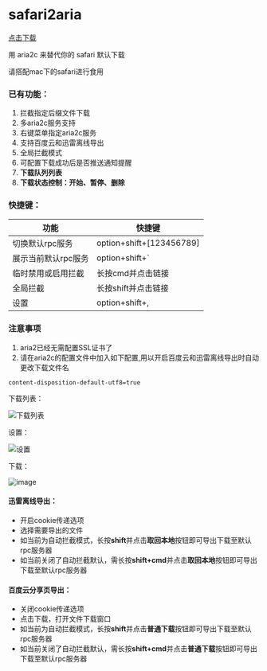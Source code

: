 # safari2aria 

[点击下载](https://github.com/miniers/safari2aria/releases)

用 aria2c 来替代你的 safari 默认下载

请搭配mac下的safari进行食用

### 已有功能：
1. 拦截指定后缀文件下载
2. 多aria2c服务支持
3. 右键菜单指定aria2c服务
4. 支持百度云和迅雷离线导出
5. 全局拦截模式
6. 可配置下载成功后是否推送通知提醒
7. **下载队列列表**
8. **下载状态控制：开始、暂停、删除**


### 快捷键：
功能 | 快捷键
---- | ---
切换默认rpc服务 | option+shift+[123456789]
展示当前默认rpc服务 |  option+shift+`
临时禁用或启用拦截 |  长按cmd并点击链接
全局拦截 |  长按shift并点击链接
设置 |  option+shift+,

### 注意事项
1. aria2已经无需配置SSL证书了
2. 请在aria2c的配置文件中加入如下配置,用以开启百度云和迅雷离线导出时自动更改下载文件名
```
content-disposition-default-utf8=true

```
下载列表：

![下载列表](https://user-images.githubusercontent.com/2039910/27314971-8d8f2a3a-55a9-11e7-90ad-a5751d30f38a.png)


设置：

![设置](https://user-images.githubusercontent.com/2039910/27315026-cf1e34fa-55a9-11e7-9f55-b6d394bba431.png)


下载：

![image](https://user-images.githubusercontent.com/2039910/27039821-b4518ce6-4fc1-11e7-8dc2-a9b9c1621ae0.png)

#### 迅雷离线导出：
- 开启cookie传递选项
- 选择需要导出的文件
- 如当前为自动拦截模式，长按**shift**并点击**取回本地**按钮即可导出下载至默认rpc服务器
- 如当前关闭了自动拦截默认，需长按**shift+cmd**并点击**取回本地**按钮即可导出下载至默认rpc服务器

#### 百度云分享页导出：
- 关闭cookie传递选项
- 点击下载，打开文件下载窗口
- 如当前为自动拦截模式，长按**shift**并点击**普通下载**按钮即可导出下载至默认rpc服务器
- 如当前关闭了自动拦截默认，需长按**shift+cmd**并点击**普通下载**按钮即可导出下载至默认rpc服务器

